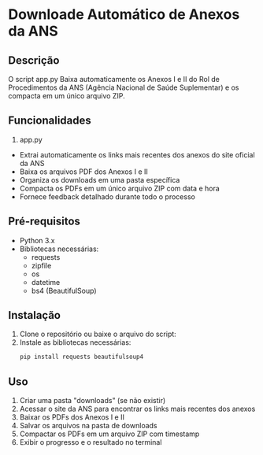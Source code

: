 # Downloade Automático de Anexos da ANS 

## Descrição

O script app.py Baixa automaticamente os Anexos I e II do Rol de Procedimentos da ANS (Agência Nacional de Saúde Suplementar) e os compacta em um único arquivo ZIP.

## Funcionalidades
1. app.py
  - Extrai automaticamente os links mais recentes dos anexos do site oficial da ANS
  - Baixa os arquivos PDF dos Anexos I e II
  - Organiza os downloads em uma pasta específica
  - Compacta os PDFs em um único arquivo ZIP com data e hora
  - Fornece feedback detalhado durante todo o processo

## Pré-requisitos

- Python 3.x
- Bibliotecas necessárias:
  - requests
  - zipfile
  - os
  - datetime
  - bs4 (BeautifulSoup)

## Instalação

1. Clone o repositório ou baixe o arquivo do script:
2. Instale as bibliotecas necessárias:
   ```bash
   pip install requests beautifulsoup4
   ```

## Uso

1. Criar uma pasta "downloads" (se não existir)
2. Acessar o site da ANS para encontrar os links mais recentes dos anexos
3. Baixar os PDFs dos Anexos I e II
4. Salvar os arquivos na pasta de downloads
5. Compactar os PDFs em um arquivo ZIP com timestamp
6. Exibir o progresso e o resultado no terminal




